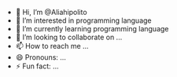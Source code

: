 - 👋 Hi, I’m @Aliahipolito
- 👀 I’m interested in programming language
- 🌱 I’m currently learning programming language
- 💞️ I’m looking to collaborate on ...
- 📫 How to reach me ...
- 😄 Pronouns: ...
- ⚡ Fun fact: ...

<!---
Aliahipolito/Aliahipolito is a ✨ special ✨ repository because its `README.md` (this file) appears on your GitHub profile.
You can click the Preview link to take a look at your changes.
--->
